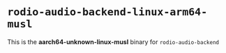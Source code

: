 # `rodio-audio-backend-linux-arm64-musl`

This is the **aarch64-unknown-linux-musl** binary for `rodio-audio-backend`
